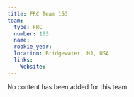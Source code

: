 ```yaml
---
title: FRC Team 153
team:
  type: FRC
  number: 153
  name: 
  rookie_year: 
  location: Bridgewater, NJ, USA
  links:
    Website: 
---
```

No content has been added for this team